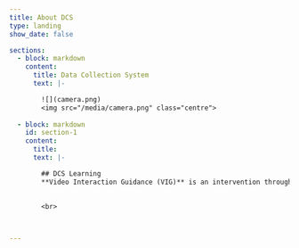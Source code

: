 ```yaml
---
title: About DCS
type: landing
show_date: false

sections:
  - block: markdown
    content:
      title: Data Collection System
      text: |-

        ![](camera.png)
        <img src="/media/camera.png" class="centre">
  
  - block: markdown
    id: section-1
    content:
      title:
      text: |-

        ## DCS Learning
        **Video Interaction Guidance (VIG)** is an intervention through which a practitioner aims to enhance communication within relationships. It works by engaging clients actively in a process of change towards realising their own hopes for a better future in their relationships with others who are important to them.

        
        <br>

        

---
```


